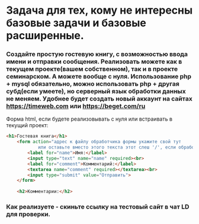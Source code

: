 # Задача для тех, кому не интересны базовые задачи и базовые расширенные.

### Создайте простую гостевую книгу, с возможностью ввода имени и отправки сообщения. Реализовать можете как в текущем проекте(вашем собственном), так и в проекте семинарском. А можете вообще с нуля. Использование php + mysql обязательно, можно использовать php + другая субд(если умеете), но серверный язык обработки данных не меняем. Удобнее будет создать новый аккаунт на сайтах https://timeweb.com или https://beget.com/ru

Форма html, если будете реализовывать с нуля или встраивать в текущий проект:

```html
<h1>Гостевая книга</h1>
    <form action="адрес к файлу обработчика формы укажите свой тут
            или оставьте вместо этого текста этот слеш '/', если обработчик будет в одном и том же файле " method="post">
        <label for="name">Имя:</label>
        <input type="text" name="name" required><br>
        <label for="comment">Комментарий:</label>
        <textarea name="comment" required></textarea><br>
        <input type="submit" value="Отправить">
    </form>
    
    <h2>Комментарии:</h2>
```

### Как реализуете - скиньте ссылку на тестовый сайт в чат LD для проверки. 

